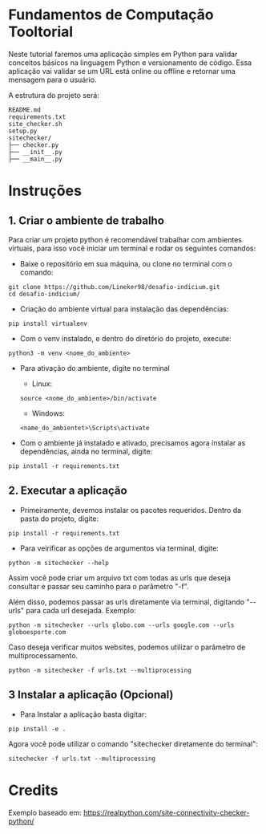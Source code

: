# Fundamentos de Computação Tooltorial

Neste tutorial faremos uma aplicação simples em Python para validar conceitos básicos na linguagem Python e versionamento de código. Essa aplicação vai validar se um URL está online ou offline e retornar uma mensagem para o usuário.

A estrutura do projeto será:

```
README.md
requirements.txt
site_checker.sh
setup.py
sitechecker/
├── checker.py
├── __init__.py
├── __main__.py
```
# Instruções

## 1. Criar o ambiente de trabalho

Para criar um projeto python é recomendável trabalhar com ambientes virtuais, para isso você iniciar um terminal e rodar os seguintes comandos:

- Baixe o repositório em sua máquina, ou clone no terminal com o comando:
```
git clone https://github.com/Lineker98/desafio-indicium.git
cd desafio-indicium/
```

- Criação do ambiente virtual para instalação das dependências:
```
pip install virtualenv
```

- Com o venv instalado, e dentro do diretório do projeto, execute:
```
python3 -m venv <nome_do_ambiente>
```

- Para ativação do ambiente, digite no terminal
    - Linux:
    ```console
    source <nome_do_ambiente>/bin/activate
    ```

    - Windows:
    ```
    <name_do_ambientet>\Scripts\activate
    ```

- Com o ambiente já instalado e ativado, precisamos agora instalar as dependências, ainda no terminal, digite:

```
pip install -r requirements.txt
```


## 2. Executar a aplicação

 - Primeiramente, devemos instalar os pacotes requeridos. Dentro da pasta do projeto, digite:

 ``` 
 pip install -r requirements.txt
 ```

 - Para veirificar as opções de argumentos via terminal, digite:
 ```
 python -m sitechecker --help
 ```

 Assim você pode criar um arquivo txt com todas as urls que deseja consultar e passar seu caminho
 para o parâmetro "-f".

 Além disso, podemos passar as urls diretamente via terminal, digitando "--urls" para cada url desejada. Exemplo:
 ``` 
 python -m sitechecker --urls globo.com --urls google.com --urls globoesporte.com
 ```

 Caso deseja verificar muitos websites, podemos utilizar o parâmetro de multiprocessamento.
 ```
 python -m sitechecker -f urls.txt --multiprocessing
 ```

## 3 Instalar a aplicação (Opcional)

 - Para Instalar a aplicação basta digitar:
 ```
 pip install -e . 
 ```

 Agora você pode utilizar o comando "sitechecker diretamente do terminal":
 ```
 sitechecker -f urls.txt --multiprocessing
 ```

# Credits

Exemplo baseado em:
https://realpython.com/site-connectivity-checker-python/
